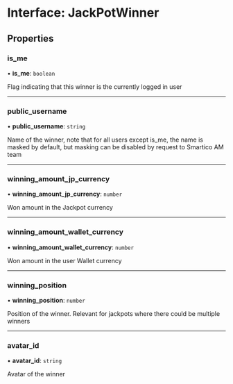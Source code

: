 # Interface: JackPotWinner

## Properties

### is\_me

• **is\_me**: `boolean`

Flag indicating that this winner is the currently logged in user

___

### public\_username

• **public\_username**: `string`

Name of the winner, note that for all users except is_me, the name is masked by default, but masking can be disabled by request to Smartico AM team

___

### winning\_amount\_jp\_currency

• **winning\_amount\_jp\_currency**: `number`

Won amount in the Jackpot currency

___

### winning\_amount\_wallet\_currency

• **winning\_amount\_wallet\_currency**: `number`

Won amount in the user Wallet currency

___

### winning\_position

• **winning\_position**: `number`

Position of the winner. Relevant for jackpots where there could be multiple winners

___

### avatar\_id

• **avatar\_id**: `string`

Avatar of the winner
